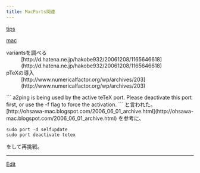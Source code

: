 ```yaml
---
title: MacPorts関連
---
```

[tips](/tips)

[mac](/mac)

<dl>
  <dt>variantsを調べる</dt><dd>[http://d.hatena.ne.jp/hakobe932/20061208/1165646618](http://d.hatena.ne.jp/hakobe932/20061208/1165646618)
</dd>
  <dt>pTeXの導入</dt><dd>[http://www.numericalfactor.org/wp/archives/203](http://www.numericalfactor.org/wp/archives/203)
</dd>
</dl>
```
a2ping is being used by the active teTeX port.  Please deactivate this port first, or use the -f flag to force the activation.
```
と言われた。[http://ohsawa-mac.blogspot.com/2006_06_01_archive.html](http://ohsawa-mac.blogspot.com/2006_06_01_archive.html) を参考に、

```
sudo port -d selfupdate
sudo port deactivate tetex
```
をして再挑戦。





----

[Edit](https://github.com/vitroid/vitroid.github.io/edit/master/MD/MacPorts関連.md)

